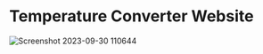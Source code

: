 # Temperature Converter Website

![Screenshot 2023-09-30 110644](https://github.com/Pranjal1611/OIBSIP_Level1-Task3/assets/116902043/67fe5770-0c81-42a5-9756-169c9b1c1747)
